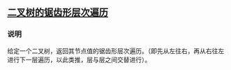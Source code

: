 ## [二叉树的锯齿形层次遍历](https://leetcode-cn.com/problems/binary-tree-zigzag-level-order-traversal/)
### 说明

给定一个二叉树，返回其节点值的锯齿形层次遍历。（即先从左往右，再从右往左进行下一层遍历，以此类推，层与层之间交替进行）。
